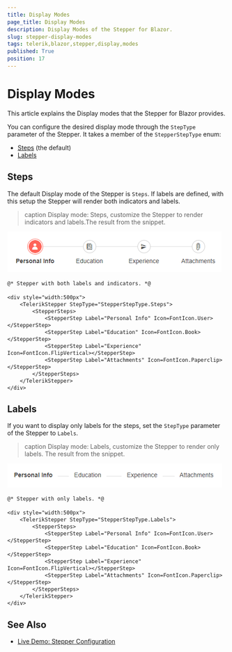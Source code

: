 ```yaml
---
title: Display Modes
page_title: Display Modes
description: Display Modes of the Stepper for Blazor.
slug: stepper-display-modes
tags: telerik,blazor,stepper,display,modes
published: True
position: 17
---
```


# Display Modes

This article explains the Display modes that the Stepper for Blazor provides.

You can configure the desired display mode through the `StepType` parameter of the Stepper. It takes a member of the `StepperStepType` enum:

* [Steps](#steps) (the default)
* [Labels](#labels)


## Steps

The default Display mode of the Stepper is `Steps`. If labels are defined, with this setup the Stepper will render both indicators and labels.

>caption Display mode: Steps, customize the Stepper to render indicators and labels.The result from the snippet.

![Indicators and labels](images/labels-and-indicators-example.png)

````CSHTML
@* Stepper with both labels and indicators. *@

<div style="width:500px">
    <TelerikStepper StepType="StepperStepType.Steps">
        <StepperSteps>
            <StepperStep Label="Personal Info" Icon=FontIcon.User></StepperStep>
            <StepperStep Label="Education" Icon=FontIcon.Book></StepperStep>
            <StepperStep Label="Experience" Icon=FontIcon.FlipVertical></StepperStep>
            <StepperStep Label="Attachments" Icon=FontIcon.Paperclip></StepperStep>
        </StepperSteps>
    </TelerikStepper>
</div>
````

## Labels

If you want to display only labels for the steps, set the `StepType` parameter of the Stepper to `Labels`.

>caption Display mode: Labels, customize the Stepper to render only labels. The result from the snippet.

![Labels only](images/labels-only-example.png)

````CSHTML
@* Stepper with only labels. *@

<div style="width:500px">
    <TelerikStepper StepType="StepperStepType.Labels">
        <StepperSteps>
            <StepperStep Label="Personal Info" Icon=FontIcon.User></StepperStep>
            <StepperStep Label="Education" Icon=FontIcon.Book></StepperStep>
            <StepperStep Label="Experience" Icon=FontIcon.FlipVertical></StepperStep>
            <StepperStep Label="Attachments" Icon=FontIcon.Paperclip></StepperStep>
        </StepperSteps>
    </TelerikStepper>
</div>
````

## See Also

  * [Live Demo: Stepper Configuration](https://demos.telerik.com/blazor-ui/stepper/configuration)